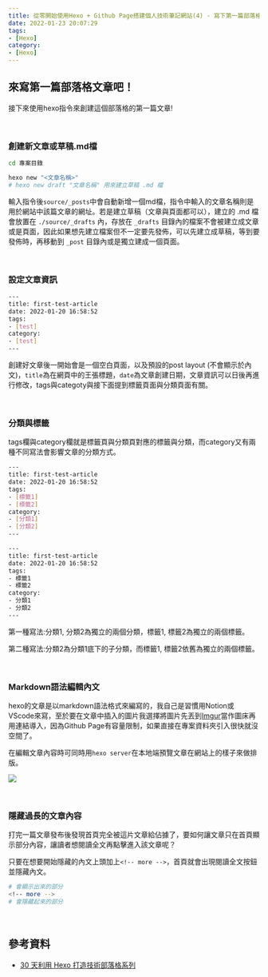 ```yaml
---
title: 從零開始使用Hexo + Github Page搭建個人技術筆記網站(4) - 寫下第一篇部落格文章
date: 2022-01-23 20:07:29
tags:
- [Hexo]
category:
- [Hexo]
---
```


## **來寫第一篇部落格文章吧！**

接下來使用hexo指令來創建這個部落格的第一篇文章!

<!-- more -->

<br/>

### **創建新文章或草稿.md檔**

```bash
cd 專案目錄

hexo new "<文章名稱>"
# hexo new draft "文章名稱" 用來建立草稿 .md 檔

```

輸入指令後`source/_posts`中會自動新增一個md檔，指令中輸入的文章名稱則是用於網站中該篇文章的網址。若是建立草稿（文章與頁面都可以），建立的 .md 檔會放置在 `./source/_drafts` 內，存放在 `_drafts` 目錄內的檔案不會被建立成文章或是頁面，因此如果想先建立檔案但不一定要先發佈，可以先建立成草稿，等到要發佈時，再移動到 `_post` 目錄內或是獨立建成一個頁面。

<br/>

### **設定文章資訊**

```bash
---
title: first-test-article
date: 2022-01-20 16:58:52
tags:
- [test]
category:
- [test]
---
```

創建好文章後一開始會是一個空白頁面，以及預設的post layout (不會顯示於內文)，`title`為在網頁中的王張標題，`date`為文章創建日期，文章資訊可以日後再進行修改，tags與categoty與接下面提到標籤頁面與分類頁面有關。

<br/>

### **分類與標籤**

tags欄與category欄就是標籤頁與分類頁對應的標籤與分類，而category又有兩種不同寫法會影響文章的分類方式。

```bash
---
title: first-test-article
date: 2022-01-20 16:58:52
tags:
- [標籤1]
- [標籤2]
category:
- [分類1]
- [分類2]
---
```

```bash
---
title: first-test-article
date: 2022-01-20 16:58:52
tags:
- 標籤1
- 標籤2
category:
- 分類1
- 分類2
---
```

第一種寫法:分類1, 分類2為獨立的兩個分類，標籤1, 標籤2為獨立的兩個標籤。

第二種寫法:分類2為分類1底下的子分類，而標籤1, 標籤2依舊為獨立的兩個標籤。

<br/>

### **Markdown語法編輯內文**

hexo的文章是以markdown語法格式來編寫的，我自己是習慣用Notion或VScode來寫，至於要在文章中插入的圖片我選擇將圖片先丟到[Imgur](https://imgur.com/)當作圖床再用連結導入，因為Github Page有容量限制，如果直接在專案資料夾引入很快就沒空間了。

在編輯文章內容時可同時用`hexo server`在本地端預覽文章在網站上的樣子來做排版。

![](https://i.imgur.com/fptfNuB.png)

<br/>

### **隱藏過長的文章內容**

打完一篇文章發布後發現首頁完全被這片文章給佔據了，要如何讓文章只在首頁顯示部分內容，讓讀者想閱讀全文再點擊進入該文章呢？

只要在想要開始隱藏的內文上頭加上`<!-- more -->`，首頁就會出現閱讀全文按鈕並隱藏內文。

```bash
# 會顯示出來的部分
<!-- more -->
# 會隱藏起來的部分
```

<br/>

## **參考資料**

- [30 天利用 Hexo 打造技術部落格系列](https://ithelp.ithome.com.tw/users/20139218/ironman/3910)